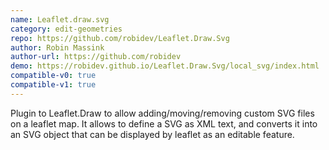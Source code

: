 ```yaml
---
name: Leaflet.draw.svg
category: edit-geometries
repo: https://github.com/robidev/Leaflet.Draw.Svg
author: Robin Massink
author-url: https://github.com/robidev
demo: https://robidev.github.io/Leaflet.Draw.Svg/local_svg/index.html
compatible-v0: true
compatible-v1: true
---
```


Plugin to Leaflet.Draw to allow adding/moving/removing custom SVG files on a leaflet map. It allows to define a SVG as XML text, and converts it into an SVG object that can be displayed by leaflet as an editable feature.
